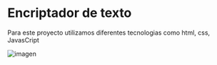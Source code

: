 # Encriptador de texto

Para este proyecto utilizamos diferentes tecnologias como html, css, JavasCript

![imagen](https://github.com/user-attachments/assets/f977a72e-9f1b-40d7-afce-e774abe7974f)
